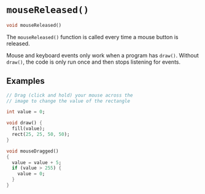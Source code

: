 # `mouseReleased()`

```dart
void mouseReleased()
```

The `mouseReleased()` function is called every time a mouse button is released.

Mouse and keyboard events only work when a program has `draw()`. Without `draw()`, the code is only run once and then stops listening for events.

## Examples

```dart
// Drag (click and hold) your mouse across the
// image to change the value of the rectangle

int value = 0;

void draw() {
  fill(value);
  rect(25, 25, 50, 50);
}

void mouseDragged()
{
  value = value + 5;
  if (value > 255) {
    value = 0;
  }
}
```
